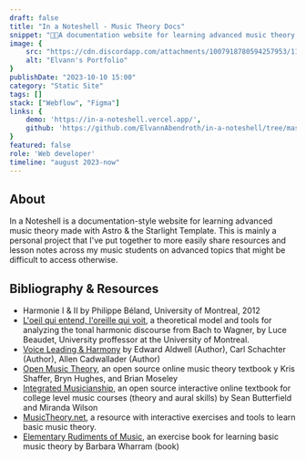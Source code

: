 ```yaml
---
draft: false
title: "In a Noteshell - Music Theory Docs"
snippet: "🚀🎵A documentation website for learning advanced music theory made with Astro & the Starlight Template."
image: {
    src: "https://cdn.discordapp.com/attachments/1007918780594257953/1197818581140918342/Dev_Portfolio_Images.jpg?ex=65bca67c&is=65aa317c&hm=3cc248b1279aec05892271956db4486f8a8214f5ef30c6b91296998bf0059472&",
    alt: "Elvann's Portfolio"
}
publishDate: "2023-10-10 15:00"
category: "Static Site"
tags: []
stack: ["Webflow", "Figma"]
links: {
    demo: 'https://in-a-noteshell.vercel.app/',
    github: 'https://github.com/ElvannAbendroth/in-a-noteshell/tree/master'
}
featured: false
role: 'Web developer'
timeline: "august 2023-now"
---
```

## About

In a Noteshell is a documentation-style website for learning advanced music theory made with Astro & the Starlight Template.  This is mainly a personal project that I've put together to more easily share resources and lesson notes across my music students on advanced topics that might be difficult to access otherwise.

## Bibliography & Resources

- Harmonie I & II by Philippe Béland, University of Montreal, 2012
- [L'oeil qui entend, l'oreille qui voit](https://bw.musique.umontreal.ca/), a theoretical model and tools for analyzing the tonal harmonic discourse from Bach to Wagner, by Luce Beaudet, University proffessor at the University of Montreal.
- [Voice Leading & Harmony](https://www.amazon.com/Harmony-Voice-Leading-Edward-Aldwell/dp/0495189758) by Edward Aldwell (Author), Carl Schachter (Author), Allen Cadwallader (Author)
- [Open Music Theory](https://openmusictheory.github.io/), an open source online music theory textbook y Kris Shaffer, Bryn Hughes, and Brian Moseley
- [Integrated Musicianship](https://intmus.github.io/), an open source interactive online textbook for college level music courses (theory and aural skills) by Sean Butterfield and Miranda Wilson
- [MusicTheory.net](https://www.musictheory.net/), a resource with interactive exercises and tools to learn basic music theory.
- [Elementary Rudiments of Music](https://www.amazon.com/Elementary-Rudiments-Music-Barbara-Wharram/dp/0887970044), an exercise book for learning basic music theory by Barbara Wharram (book)



